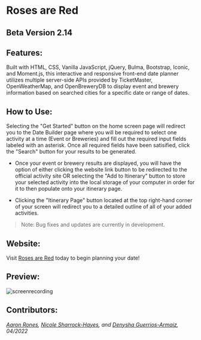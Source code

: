 # Roses are Red

## Beta Version 2.14

## Features:
Built with HTML, CSS, Vanilla JavaScript, jQuery, Bulma, Bootstrap, Iconic, and Moment.js, this interactive and responsive front-end date planner utilizes multiple server-side APIs provided by TicketMaster, OpenWeatherMap, and OpenBreweryDB to display event and brewery information based on searched cities for a specific date or range of dates.

## How to Use:
Selecting the "Get Started" button on the home screen page will redirect you to the Date Builder page where you will be required to select one activity at a time (Event or Breweries) and fill out the required input fields labeled with an asterisk. Once all required fields have been satisified, click the "Search" button for your results to be generated. 

- Once your event or brewery results are displayed, you will have the option of either clicking the website link button to be redirected to the official activity site OR selecting the "Add to Itinerary" button to store your selected activity into the local storage of your computer in order for it to then populate onto your itinerary page.

- Clicking the "Itinerary Page" button located at the top right-hand corner of your screen will redirect you to a detailed outline of all of your added activities.

> Note: Bug fixes and updates are currently in development.

## Website:
Visit [Roses are Red](https://beimy.github.io/Roses-Are-Red/) today to begin planning your date!

## Preview:
![screenrecording](./assets/images/roses_are_red.gif)

## Contributors:
*[Aaron Rones](https://github.com/beimy), [Nicole Sharrock-Hayes](https://github.com/NicoleSharrock), and [Denysha Guerrios-Armaiz](https://github.com/denysha-abigail), 04/2022*